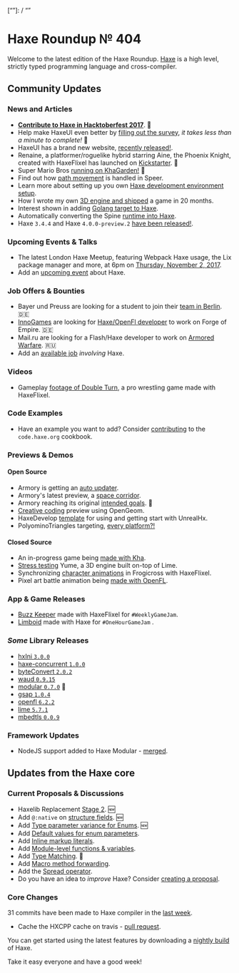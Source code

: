 [_template]: ../templates/roundup.html
[date]: / "2017-10-19 09:43:00"
[modified]: / "2017-10-19 10:19:00"
[published]: / "2017-10-19 12:00:00"
[description]: / "The latest news covering the Haxe community, featuring upcoming talks, the latest HaxeLib releases, game previews and lots more!"
[“”]: / “”

# Haxe Roundup № 404

Welcome to the latest edition of the Haxe Roundup. [Haxe](http://haxe.org/?utm_source=haxe.io) is a high level, strictly typed programming language and cross-compiler.

## Community Updates

### News and Articles

- **[Contribute to Haxe in Hacktoberfest 2017](https://twitter.com/haxelang/status/915487160446455808)**. :tada:
- Help make HaxeUI even better by [filling out the survey](https://twitter.com/IanHarrigan1982/status/920911029147758592), _it takes less than a minute to complete!_ :star2:
- HaxeUI has a brand new website, [recently released!](https://twitter.com/IanHarrigan1982/status/916199277621366784).
- Renaine, a platformer/roguelike hybrid starring Aine, the Phoenix Knight, created with HaxeFlixel has launched on [Kickstarter](https://www.kickstarter.com/projects/585676804/renaine). :tada:
- Super Mario Bros [running on KhaGarden!](https://twitter.com/GameStudioHx/status/919652401455534086) :star2:
- Find out how [path movement](http://www.ohsat.com/post/path-movement-in-speer/) is handled in Speer.
- Learn more about setting up you own [Haxe development environment setup](https://twitter.com/koonsolo/status/919556347754176512).
- How I wrote my own [3D engine and shipped](https://twitter.com/kircode/status/919503830445903872) a game in 20 months.
- Interest shown in adding [Golang target to Haxe](https://groups.google.com/d/msg/haxelang/wAaoZBSMEg0/BulCZj4UBQAJ).
- Automatically converting the Spine [runtime into Haxe](https://groups.google.com/d/msg/haxelang/dNPJ1aF4lWA/574potrBBAAJ).
- Haxe `3.4.4` and Haxe `4.0.0-preview.2` [have been released!](https://groups.google.com/d/msg/haxelang/fvKk9PryjcA/CvpdG5AgAAAJ).

### Upcoming Events & Talks

- The latest London Haxe Meetup, featuring Webpack Haxe usage, the Lix package manager and more, at 6pm on [Thursday, November 2, 2017](https://twitter.com/elsassph/status/917478965920530432).
- Add an [upcoming event](https://github.com/skial/haxe.io/labels/events) about Haxe.

### Job Offers & Bounties

- Bayer und Preuss are looking for a student to join their [team in Berlin](https://groups.google.com/forum/#!searchin/haxelang/Werkstudent$20%7Csort:relevance/haxelang/efBJFuz-YP4/xkLeHBqlBAAJ). :de:
- [InnoGames](https://www.innogames.com/) are looking for [Haxe/OpenFl developer](https://app.jobvite.com/Jobvite/Job.aspx?b=nf1lyBwf&o=34&j=oiN65fw0) to work on Forge of Empire. :de:
- Mail.ru are looking for a Flash/Haxe developer to work on [Armored Warfare](https://corp.mail.ru/ru/jobs/vacancy/2531/). :ru:
- Add an [available job](https://github.com/skial/haxe.io/labels/jobs) _involving_ Haxe.

### Videos

- Gameplay [footage of Double Turn](https://twitter.com/kennygoff/status/919329187810422784), a pro wrestling game made with HaxeFlixel.

### Code Examples

- Have an example you want to add? Consider [contributing](https://github.com/HaxeFoundation/code-cookbook#contributing-articles) to the `code.haxe.org` cookbook.

### Previews & Demos

#### Open Source

- Armory is getting an [auto updater](https://twitter.com/luboslenco/status/920290055159238657).
- Armory's latest preview, a [space corridor](https://twitter.com/luboslenco/status/919886241897832449).
- Armory reaching its original [intended goals](https://twitter.com/luboslenco/status/919184745329766400). :star2:
- [Creative coding](https://twitter.com/saumya/status/919120935512182784) preview using OpenGeom.
- HaxeDevelop [template](https://twitter.com/d0oo0p/status/920312898454466562) for using and getting start with UnrealHx.
- PolyominoTriangles targeting, [every platform?!](https://twitter.com/Nanjizal_net/status/918906288498794497)

#### Closed Source

- An in-progress game being [made with Kha](https://twitter.com/lewislepton/status/920728786953560064).
- [Stress testing](https://twitter.com/kircode/status/920349083415531523) Yume, a 3D engine built on-top of Lime.
- Synchronizing [character animations](https://twitter.com/Bownly/status/919730617817776128) in Frogicross with HaxeFlixel.
- Pixel art battle animation being [made with OpenFL](https://twitter.com/appeau_studio/status/919185178123259904).

### App & Game Releases

- [Buzz Keeper](https://twitter.com/Laguna_999/status/919464838295941127) made with HaxeFlixel for `#WeeklyGameJam`.
- [Limboid](https://twitter.com/AurelDev/status/919349445585711105) made with Haxe for `#OneHourGameJam` .

### _Some_ Library Releases

- [hxIni `3.0.0`](http://lib.haxe.org/p/hxIni)
- [haxe-concurrent `1.0.0`](http://lib.haxe.org/p/haxe-concurrent)
- [byteConvert `2.0.2`](http://lib.haxe.org/p/byteConvert)
- [waud `0.9.15`](http://lib.haxe.org/p/waud)
- [modular `0.7.0`](http://lib.haxe.org/p/modular) :star2: 
- [gsap `1.0.4`](http://lib.haxe.org/p/gsap)
- [openfl `6.2.2`](http://lib.haxe.org/p/openfl)
- [lime `5.7.1`](http://lib.haxe.org/p/lime)
- [mbedtls `0.0.9`](http://lib.haxe.org/p/mbedtls)

### Framework Updates

- NodeJS support added to Haxe Modular - [merged](https://github.com/elsassph/haxe-modular/pull/30).

## Updates from the Haxe core

### Current Proposals & Discussions

- Haxelib Replacement [Stage 2](https://github.com/HaxeFoundation/haxe-evolution/issues/34). :new:
- Add `@:native` on [structure fields](https://github.com/HaxeFoundation/haxe-evolution/pull/32). :new:
- Add [Type parameter variance for Enums](https://github.com/HaxeFoundation/haxe-evolution/pull/28). :new:
- Add [Default values for enum parameters](https://github.com/HaxeFoundation/haxe-evolution/issues/27).
- Add [Inline markup literals](https://github.com/HaxeFoundation/haxe-evolution/pull/26).
- Add [Module-level functions & variables](https://github.com/HaxeFoundation/haxe-evolution/pull/24).
- Add [Type Matching](https://github.com/HaxeFoundation/haxe-evolution/pull/20). :star2:
- Add [Macro method forwarding](https://github.com/HaxeFoundation/haxe-evolution/pull/18).
- Add the [Spread operator](https://github.com/HaxeFoundation/haxe-evolution/pull/7).
- Do you have an idea to _improve_ Haxe? Consider [creating a proposal].

### Core Changes

31 commits have been made to Haxe compiler in the [last week].

- Cache the HXCPP cache on travis - [pull request](https://github.com/haxenme/nme/pull/516).

You can get started using the latest features by downloading a [nightly build] of Haxe.

Take it easy everyone and have a good week!

[last week]: https://github.com/issues?utf8=%E2%9C%93&q=closed%3A2017-10-12..2017-10-19+org%3Ahaxefoundation+is%3Aclosed+
[nightly build]: http://build.haxe.org
[creating a proposal]: https://github.com/HaxeFoundation/haxe-evolution
